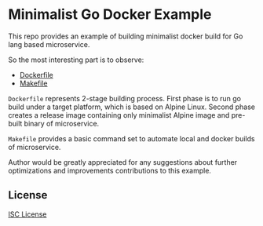 # Minimalist Go Docker Example

This repo provides an example of building minimalist docker build for Go lang
based microservice.

So the most interesting part is to observe:

 - [Dockerfile](https://github.com/Mikhus/go-docker/blob/master/Dockerfile)
 - [Makefile](https://github.com/Mikhus/go-docker/blob/master/Makefile)

`Dockerfile` represents 2-stage building process. First phase is to run
go build under a target platform, which is based on Alpine Linux. Second
phase creates a release image containing only minimalist Alpine image and
pre-built binary of microservice.

`Makefile` provides a basic command set to automate local and docker builds
of microservice.

Author would be greatly appreciated for any suggestions about further 
optimizations and improvements contributions to this example. 

## License

[ISC License](https://github.com/Mikhus/go-docker/blob/master/LICENSE)
